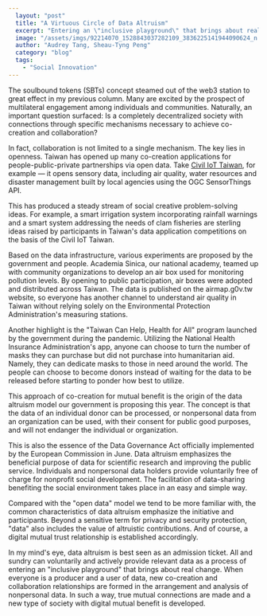 ```yaml
---
  layout: "post"
  title: "A Virtuous Circle of Data Altruism"
  excerpt: "Entering an \"inclusive playground\" that brings about real change."
  image: "/assets/imgs/92214070_1528843037282109_3836225141944090624_n.jpg"
  author: "Audrey Tang, Sheau-Tyng Peng"
  category: "blog"
  tags: 
    - "Social Innovation"
---
```


The soulbound tokens (SBTs) concept steamed out of the web3 station to great effect in my previous column. Many are excited by the prospect of multilateral engagement among individuals and communities. Naturally, an important question surfaced: Is a completely decentralized society with connections through specific mechanisms necessary to achieve co-creation and collaboration?

In fact, collaboration is not limited to a single mechanism. The key lies in openness. Taiwan has opened up many co-creation applications for people-public-private partnerships via open data. Take [Civil IoT Taiwan](https://ci.taiwan.gov.tw/en), for example — it opens sensory data, including air quality, water resources and disaster management built by local agencies using the OGC SensorThings API.

This has produced a steady stream of social creative problem-solving ideas. For example, a smart irrigation system incorporating rainfall warnings and a smart system addressing the needs of clam fisheries are sterling ideas raised by participants in Taiwan's data application competitions on the basis of the Civil IoT Taiwan. 

Based on the data infrastructure, various experiments are proposed by the government and people. Academia Sinica, our national academy, teamed up with community organizations to develop an air box used for monitoring pollution levels. By opening to public participation, air boxes were adopted and distributed across Taiwan. The data is published on the airmap.g0v.tw website, so everyone has another channel to understand air quality in Taiwan without relying solely on the Environmental Protection Administration's measuring stations.

Another highlight is the "Taiwan Can Help, Health for All" program launched by the government during the pandemic. Utilizing the National Health Insurance Administration's app, anyone can choose to turn the number of masks they can purchase but did not purchase into humanitarian aid. Namely, they can dedicate masks to those in need around the world. The people can choose to become donors instead of waiting for the data to be released before starting to ponder how best to utilize.

This approach of co-creation for mutual benefit is the origin of the data altruism model our government is proposing this year. The concept is that the data of an individual donor can be processed, or nonpersonal data from an organization can be used, with their consent for public good purposes, and will not endanger the individual or organization.

This is also the essence of the Data Governance Act officially implemented by the European Commission in June. Data altruism emphasizes the beneficial purpose of data for scientific research and improving the public service. Individuals and nonpersonal data holders provide voluntarily free of charge for nonprofit social development. The facilitation of data-sharing benefiting the social environment takes place in an easy and simple way.

Compared with the "open data" model we tend to be more familiar with, the common characteristics of data altruism emphasize the initiative and participants. Beyond a sensitive term for privacy and security protection, "data" also includes the value of altruistic contributions. And of course, a digital mutual trust relationship is established accordingly.

In my mind's eye, data altruism is best seen as an admission ticket. All and sundry can voluntarily and actively provide relevant data as a process of entering an "inclusive playground" that brings about real change. When everyone is a producer and a user of data, new co-creation and collaboration relationships are formed in the arrangement and analysis of nonpersonal data. In such a way, true mutual connections are made and a new type of society with digital mutual benefit is developed.
